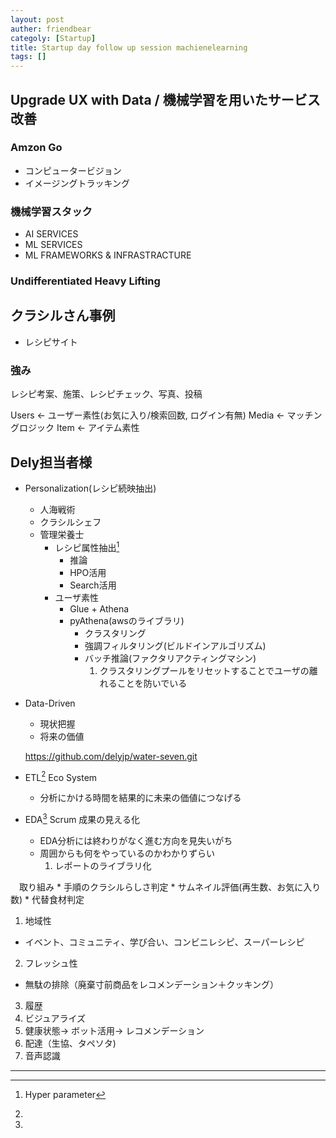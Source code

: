 ```yaml
---
layout: post
auther: friendbear
categoly: [Startup]
title: Startup day follow up session machienelearning
tags: []
---
```


## Upgrade UX with Data / 機械学習を用いたサービス改善

### Amzon Go
* コンピュータービジョン
* イメージングトラッキング

### 機械学習スタック
* AI SERVICES
* ML SERVICES
* ML FRAMEWORKS & INFRASTRACTURE

### Undifferentiated Heavy Lifting


## クラシルさん事例
* レシピサイト

### 強み
レシピ考案、施策、レシピチェック、写真、投稿

Users <- ユーザー素性(お気に入り/検索回数, ログイン有無)
Media <- マッチングロジック
Item <- アイテム素性



## Dely担当者様
* Personalization(レシピ続映抽出)
  * 人海戦術
  * クラシルシェフ
  * 管理栄養士
    * レシピ属性抽出[^3]
      * 推論
      * HPO活用
      * Search活用
    * ユーザ素性
      * Glue + Athena
      * pyAthena(awsのライブラリ)
        * クラスタリング
        * 強調フィルタリング(ビルドインアルゴリズム)
        * バッチ推論(ファクタリアクティングマシン)
          1. クラスタリングプールをリセットすることでユーザの離れることを防いでいる
* Data-Driven
  * 現状把握
  * 将来の価値

  <https://github.com/delyjp/water-seven.git>
* ETL[^1] Eco System
  * 分析にかける時間を結果的に未来の価値につなげる

* EDA[^2] Scrum
  成果の見える化
  * EDA分析には終わりがなく進む方向を見失いがち
  * 周囲からも何をやっているのかわかりずらい
    1. レポートのライブラリ化

　取り組み
    * 手順のクラシルらしさ判定
    * サムネイル評価(再生数、お気に入り数)
    * 代替食材判定

1. 地域性
  + イベント、コミュニティ、学び合い、コンビニレシピ、スーパーレシピ
2. フレッシュ性
  * 無駄の排除（廃棄寸前商品をレコメンデーション＋クッキング）
3. 履歴
4. ビジュアライズ
5. 健康状態-> ボット活用-> レコメンデーション
6. 配達（生協、タペソタ)
7. 音声認識

---
[^1]:
[^2]:
[^3]: Hyper parameter





